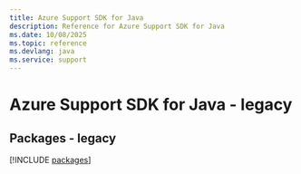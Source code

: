 ```yaml
---
title: Azure Support SDK for Java
description: Reference for Azure Support SDK for Java
ms.date: 10/08/2025
ms.topic: reference
ms.devlang: java
ms.service: support
---
```

# Azure Support SDK for Java - legacy
## Packages - legacy
[!INCLUDE [packages](support-index.md)]